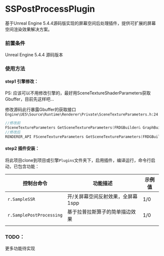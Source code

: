 # SSPostProcessPlugin
基于Unreal Engine 5.4.4源码版实现的屏幕空间后处理插件，提供可扩展的屏幕空间渲染效果解决方案。

### 前置条件

Unreal Engine 5.4.4 源码版本

### 使用方法

#### step1 引擎修改：

PS: 应该可以不用修改引擎的，最好用SceneTextureShaderParameters获取Gbuffer，目前先这样吧...

修改源码此行暴露Gbuffer的获取接口`Engine\UE5\Source\Runtime\Renderer\Private\SceneTextureParameters.h:24`

```C++
//修改前
FSceneTextureParameters GetSceneTextureParameters(FRDGBuilder& GraphBuilder, const FViewInfo& View);
//修改后
RENDERER_API FSceneTextureParameters GetSceneTextureParameters(FRDGBuilder& GraphBuilder, const FViewInfo& View);
```

#### step2 插件安装：

将此项目clone到项目或引擎`Plugins`文件夹下，启用插件，编译运行，命令行启动，已包含功能：

| 控制台命令               | 功能描述                          | 示例值 |
| ------------------------ | --------------------------------- | ------ |
| `r.SampleSSR`            | 开/关屏幕空间反射效果，全屏幕1spp | 1/0    |
| `r.SamplePostProcessing` | 基于拉普拉斯算子的简单描边效果    | 1/0    |
|                          |                                   |        |

### TODO：

更多功能待实现

